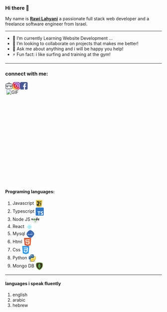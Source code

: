 ### Hi there 👋


My name is **[Rawi Lahyani](https://rawi-protfolio.netlify.app/ "Personal Protfolio")**  a passionate full stack web developer and a freelance software engineer from Israel.
___

- 🔭 I’m currently Learning Website Development ...
- 👯 I’m looking to collaborate on projects that makes me better!
- 💬 Ask me about anything and i will be happy you help!
- ⚡ Fun fact: i like surfing and training at the gym!
---
### connect with me:
[<img align="left" alt="protfolio" width="24px" src="https://github.com/rawi123/images/blob/main/protfolio.png"/>][protfolio]
[<img align="left" alt="instagram" width="24px" src="https://github.com/rawi123/images/blob/main/instagram.png"/>][instagram]
[<img align="left" alt="facebook" width="24px" src="https://github.com/rawi123/images/blob/main/facebook.png"/>][facebook]
<br />
 <img align="right" alt="GIF" src="https://github.com/abhisheknaiidu/abhisheknaiidu/blob/master/code.gif?raw=true" width="500" height="320" />
#### Programing languages:

1. Javascript <img align="center" width="26px" src="https://github.com/rawi123/images/blob/main/js.png"/>
2. Typescript <img align="center" width="26px" src="https://github.com/rawi123/images/blob/main/typescript.png"/>
3. Node JS <img align="center" width="26px" src="https://github.com/rawi123/images/blob/main/nodejs.png"/>
4. React <img align="center" width="26px" src="https://github.com/rawi123/images/blob/main/react.png"/>
5. Mysql <img align="center" width="26px" src="https://github.com/rawi123/images/blob/main/mysql.png"/>
5. Html <img align="center" width="26px" src="https://github.com/rawi123/images/blob/main/html.png"/>
6. Css <img align="center" width="26px" src="https://github.com/rawi123/images/blob/main/css.png"/>
7. Python <img align="center" width="26px" src="https://github.com/rawi123/images/blob/main/python.png"/>
8. Mongo DB <img align="center" width="26px" src="https://github.com/rawi123/images/blob/main/mongodb.png"/>
---
#### languages i speak fluently
1. english
2. arabic
3. hebrew

[protfolio]: https://rawi-protfolio.netlify.app/ "Rawi Lahiany protfolio"
[facebook]: https://www.facebook.com/rawi.lahyani "Rawi Lahiany facebook"
[instagram]: https://www.instagram.com/rawi_lahiany/ "Rawi Lahiany instagram"
<!-- [linkedin]: "Rawi Lahiany linkedin" -->
